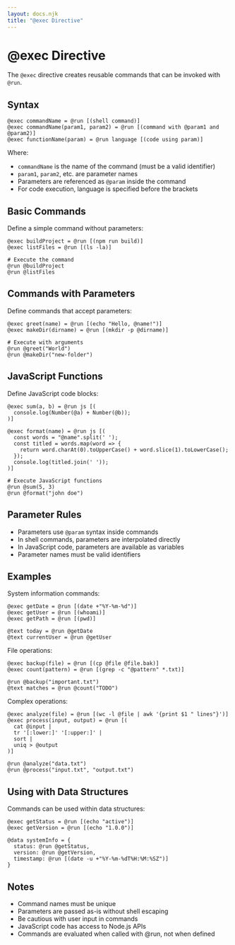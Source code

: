 ```yaml
---
layout: docs.njk
title: "@exec Directive"
---
```


# @exec Directive

The `@exec` directive creates reusable commands that can be invoked with `@run`.

## Syntax

```mlld
@exec commandName = @run [(shell command)]
@exec commandName(param1, param2) = @run [(command with @param1 and @param2)]
@exec functionName(param) = @run language [(code using param)]
```

Where:
- `commandName` is the name of the command (must be a valid identifier)
- `param1`, `param2`, etc. are parameter names
- Parameters are referenced as `@param` inside the command
- For code execution, language is specified before the brackets

## Basic Commands

Define a simple command without parameters:
```mlld
@exec buildProject = @run [(npm run build)]
@exec listFiles = @run [(ls -la)]

# Execute the command
@run @buildProject
@run @listFiles
```

## Commands with Parameters

Define commands that accept parameters:
```mlld
@exec greet(name) = @run [(echo "Hello, @name!")]
@exec makeDir(dirname) = @run [(mkdir -p @dirname)]

# Execute with arguments
@run @greet("World")
@run @makeDir("new-folder")
```

## JavaScript Functions

Define JavaScript code blocks:
```mlld
@exec sum(a, b) = @run js [(
  console.log(Number(@a) + Number(@b));
)]

@exec format(name) = @run js [(
  const words = "@name".split(' ');
  const titled = words.map(word => {
    return word.charAt(0).toUpperCase() + word.slice(1).toLowerCase();
  });
  console.log(titled.join(' '));
)]

# Execute JavaScript functions
@run @sum(5, 3)
@run @format("john doe")
```

## Parameter Rules

- Parameters use `@param` syntax inside commands
- In shell commands, parameters are interpolated directly
- In JavaScript code, parameters are available as variables
- Parameter names must be valid identifiers

## Examples

System information commands:
```mlld
@exec getDate = @run [(date +"%Y-%m-%d")]
@exec getUser = @run [(whoami)]
@exec getPath = @run [(pwd)]

@text today = @run @getDate
@text currentUser = @run @getUser
```

File operations:
```mlld
@exec backup(file) = @run [(cp @file @file.bak)]
@exec count(pattern) = @run [(grep -c "@pattern" *.txt)]

@run @backup("important.txt")
@text matches = @run @count("TODO")
```

Complex operations:
```mlld
@exec analyze(file) = @run [(wc -l @file | awk '{print $1 " lines"}')]
@exec process(input, output) = @run [(
  cat @input | 
  tr '[:lower:]' '[:upper:]' | 
  sort | 
  uniq > @output
)]

@run @analyze("data.txt")
@run @process("input.txt", "output.txt")
```

## Using with Data Structures

Commands can be used within data structures:
```mlld
@exec getStatus = @run [(echo "active")]
@exec getVersion = @run [(echo "1.0.0")]

@data systemInfo = {
  status: @run @getStatus,
  version: @run @getVersion,
  timestamp: @run [(date -u +"%Y-%m-%dT%H:%M:%SZ")]
}
```

## Notes

- Command names must be unique
- Parameters are passed as-is without shell escaping
- Be cautious with user input in commands
- JavaScript code has access to Node.js APIs
- Commands are evaluated when called with @run, not when defined